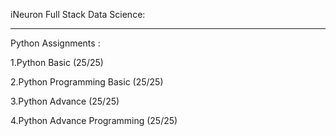 iNeuron Full Stack Data Science:
_______________________________________________________________________________________________
Python Assignments :

1.Python Basic (25/25)

2.Python Programming Basic (25/25)

3.Python Advance (25/25)

4.Python Advance Programming (25/25)
